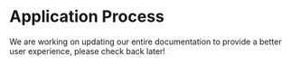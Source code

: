 # Application Process

We are working on updating our entire documentation to provide a better user experience, please check back later!